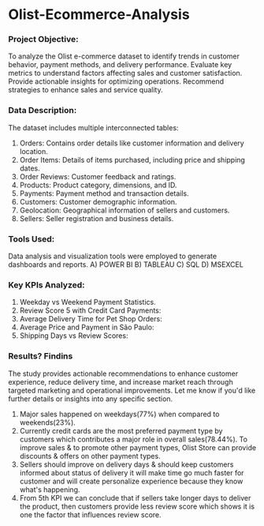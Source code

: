 # Olist-Ecommerce-Analysis

### Project Objective:
To analyze the Olist e-commerce dataset to identify trends in customer behavior, payment methods, and delivery performance. Evaluate key metrics to understand factors affecting sales and customer satisfaction. Provide actionable insights for optimizing operations. Recommend strategies to enhance sales and service quality.

### Data Description:
The dataset includes multiple interconnected tables:
1. Orders: Contains order details like customer information and delivery location.
2. Order Items: Details of items purchased, including price and shipping dates.
3. Order Reviews: Customer feedback and ratings.
4. Products: Product category, dimensions, and ID.
5. Payments: Payment method and transaction details.
6. Customers: Customer demographic information.
7. Geolocation: Geographical information of sellers and customers.
8. Sellers: Seller registration and business details.

### Tools Used:
Data analysis and visualization tools were employed to generate dashboards and reports.
A) POWER BI
B) TABLEAU
C) SQL
D) MSEXCEL

### Key KPIs Analyzed:
1. Weekday vs Weekend Payment Statistics.
2. Review Score 5 with Credit Card Payments:
3. Average Delivery Time for Pet Shop Orders:
4. Average Price and Payment in São Paulo:
5. Shipping Days vs Review Scores:


### Results? Findins
The study provides actionable recommendations to enhance customer experience, reduce delivery time, and increase market reach through targeted marketing and operational improvements. Let me know if you'd like further details or insights into any specific section.
1.  Major sales happened on weekdays(77%) when compared to weekends(23%).
2.  Currently credit cards are the most preferred payment type by customers which contributes a major role in overall sales(78.44%). To improve sales & to promote other payment types, Olist Store can provide discounts & offers on other payment types.
3.  Sellers should improve on delivery days & should keep customers informed about status of delivery it will make time go much faster for customer and will create personalize experience because they know what's happening.
4.  From 5th KPI we can conclude that if sellers take longer days to deliver the product, then customers provide less review score which shows it is one the factor that influences review score.




